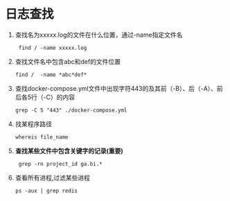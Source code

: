 # 日志查找

1. 查找名为xxxxx.log的文件在什么位置，通过-name指定文件名
    ```shell
     find / -name xxxxx.log
    ```
2. 查找文件名中包含abc和def的文件位置
   ```shell
   find /  -name *abc*def*
   ```
3. 查找docker-compose.yml文件中出现字符443的及其前（-B）、后（-A）、前后各5行（-C）的内容
   ```shell
   grep -C 5 "443" ./docker-compose.yml
   ```

4. 找某程序路径
   ```shell
   whereis file_name
   ```
5. **查找某些文件中包含关键字的记录(重要)**
   ```shell
    grep -rn project_id ga.bi.*
   ```
6. 查看所有进程,过滤某些进程
   ```shell
   ps -aux | grep redis
   ```
   
